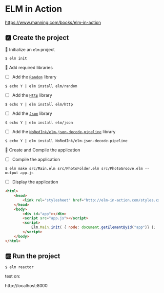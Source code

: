 # ELM in Action

https://www.manning.com/books/elm-in-action


## :a: Create the project

:round_pushpin: Initialize an `elm` project

```
$ elm init
```

:round_pushpin: Add required libraries

- [ ] Add the [`Random`](https://package.elm-lang.org/packages/elm/random/latest/) library

```
$ echo Y | elm install elm/random
```

- [ ] Add the [`Http`](https://package.elm-lang.org/packages/elm/http/latest/) library

```
$ echo Y | elm install elm/http
```

- [ ] Add the [`Json`](https://package.elm-lang.org/packages/elm/json/latest/) library

```
$ echo Y | elm install elm/json 
```

- [ ] Add the [`NoRedInk/elm-json-decode-pipeline`](https://package.elm-lang.org/packages/NoRedInk/elm-json-decode-pipeline/latest) library


```
$ echo Y | elm install NoRedInk/elm-json-decode-pipeline
```

:round_pushpin:  Create and Compile the application

- [ ] Compile the application

```
$ elm make src/Main.elm src/PhotoFolder.elm src/PhotoGroove.elm --output app.js
```

- [ ] Display the application

```html
<html>
    <head>
        <link rel="stylesheet" href="http://elm-in-action.com/styles.css">
    </head>
    <body>
        <div id="app"></div>
        <script src="app.js"></script>
        <script>
            Elm.Main.init( { node: document.getElementById("app")} );
        </script>
    </body>
</html>
```


## :ab: Run the project

```
$ elm reactor
```

test on:

http://localhost:8000

